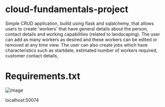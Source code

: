 # cloud-fundamentals-project

Simple CRUD application, builld using flask and sqlalchemy, that allows users to create 'workers' that have general details about the person, contact details and working capabilities (related to landscaping). The user can add as many workers as desired and these workers can be edited or removed at any time view. The user can also create jobs which have characteristics such as startdate, estimated number of workers required, customer contact details, 




# Requirements.txt
![image](https://user-images.githubusercontent.com/80106830/111922721-3b9e7c80-8a93-11eb-9c49-09774ff570da.png)

localhost:50074

 

